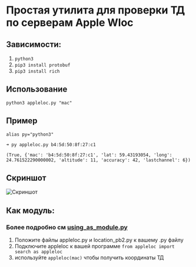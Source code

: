 # Простая утилита для проверки ТД по серверам Apple Wloc
## Зависимости:
1. ```python3```
2. ```pip3 install protobuf```
3. ```pip3 install rich```

## Использование
```python3 appleloc.py "mac"```

## Пример

```alias py="python3"```

```➜ py appleloc.py b4:5d:50:8f:27:c1```

```(True, {'mac': 'b4:5d:50:8f:27:c1', 'lat': 59.43193054, 'long': 24.761522290000002, 'altitude': 11, 'accuracy': 42, 'lastchannel': 6})```

## Скриншот

![Скриншот](https://github.com/ddosx/apple-wloc/blob/main/img/screenshot.png "Скриншот")

## Как модуль:

### Более подробно см [using_as_module.py](https://github.com/ddosx/apple-wloc/blob/main/using_as_module.py)

1. Положите файлы appleloc.py и location_pb2.py к вашему .py файлу
2. Подключите appleloc к вашей программе ```from appleloc import search as appleloc```
3. используйте ```appleloc(mac)``` чтобы получить координаты ТД
